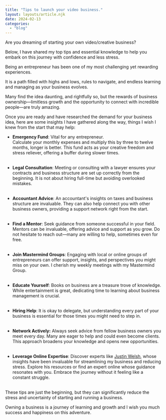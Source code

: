 ```yaml
---
title: "Tips to launch your video business."
layout: layouts/article.njk
date: 2024-02-13
categories: 
  - "blog"
---
```


Are you dreaming of starting your own video/creative business? 

Below, I have shared my top tips and essential knowledge to help you embark on this journey with confidence and less stress. 

Being an entrepreneur has been one of my most challenging yet rewarding experiences. 

It is a path filled with highs and lows, rules to navigate, and endless learning and managing as your business evolves. 

Many find the idea daunting, and rightfully so, but the rewards of business ownership—limitless growth and the opportunity to connect with incredible people—are truly amazing.

Once you are ready and have researched the demand for your business idea, here are some insights I have gathered along the way, things I wish I knew from the start that may help: 

- **Emergency Fund**: Vital for any entrepreneur.   
    Calculate your monthly expenses and multiply this by three to twelve months, longer is better. This fund acts as your creative freedom and stress reliever, offering a buffer during slower times.  
    ​

- **Legal Consultation**: Meeting or consulting with a lawyer ensures your contracts and business structure are set up correctly from the beginning. It is not about hiring full-time but avoiding overlooked mistakes.  
    ​

- **Accountant Advice**: An accountant's insights on taxes and business structure are invaluable. They can also help connect you with other business owners, providing a support network right from the start.  
    ​

- **Find a Mentor**: Seek guidance from someone successful in your field. Mentors can be invaluable, offering advice and support as you grow. Do not hesitate to reach out—many are willing to help, sometimes even for free.  
    ​

- **Join Mastermind Groups**: Engaging with local or online groups of entrepreneurs can offer support, insights, and perspectives you might miss on your own. I cherish my weekly meetings with my Mastermind Group.  
    ​

- **Educate Yourself**: Books on business are a treasure trove of knowledge. While entertainment is great, dedicating time to learning about business management is crucial.  
    ​

- **Hiring Help**: It is okay to delegate, but understanding every part of your business is essential for those times you might need to step in.  
    ​

- **Network Actively:** Always seek advice from fellow business owners you meet every day. Many are eager to help and could even become clients. This approach broadens your knowledge and opens new opportunities.  
    ​

- **Leverage Online Expertise**: Discover experts like [Justin Welsh](https://preview.convertkit-mail2.com/click/dpheh0hzhm/aHR0cHM6Ly93d3cuanVzdGlud2Vsc2gubWUvYXJ0aWNsZXM=), whose insights have been invaluable for streamlining my business and reducing stress. Explore his resources or find an expert online whose guidance resonates with you. Embrace the journey without it feeling like a constant struggle. 

​  
These tips are just the beginning, but they can significantly reduce the stress and uncertainty of starting and running a business. 

Owning a business is a journey of learning and growth and I wish you much success and happiness on this adventure.
